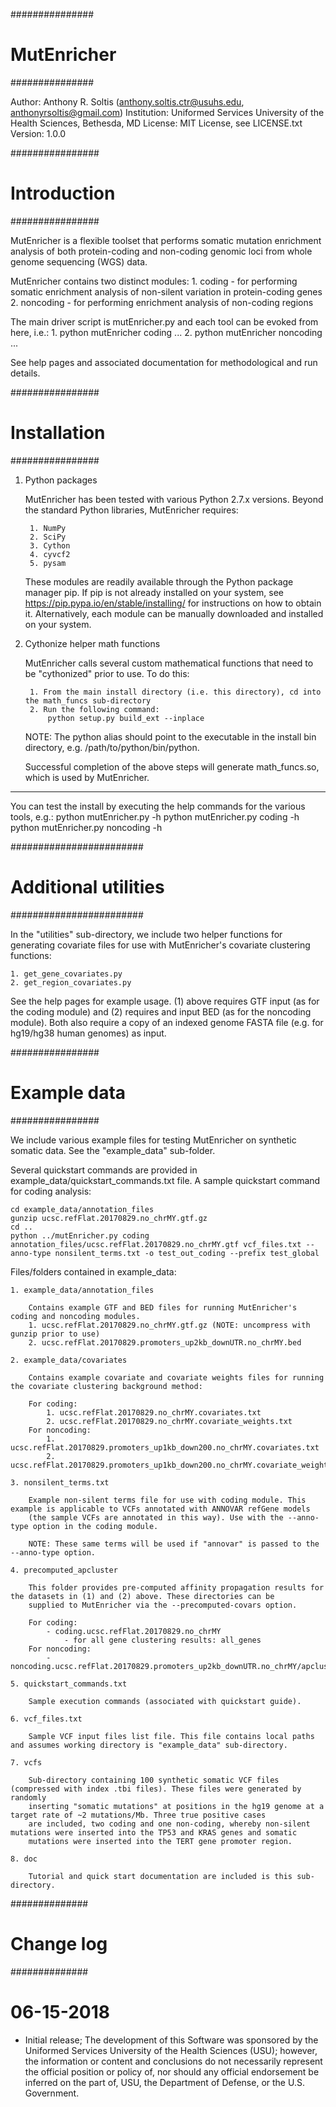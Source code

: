 ###############
# MutEnricher #
###############

Author: Anthony R. Soltis (anthony.soltis.ctr@usuhs.edu, anthonyrsoltis@gmail.com)
Institution: Uniformed Services University of the Health Sciences, Bethesda, MD
License: MIT License, see LICENSE.txt
Version: 1.0.0

################
# Introduction #
################

MutEnricher is a flexible toolset that performs somatic mutation enrichment analysis of both 
protein-coding and non-coding genomic loci from whole genome sequencing (WGS) data. 

MutEnricher contains two distinct modules:
    1. coding - for performing somatic enrichment analysis of non-silent variation in protein-coding genes
    2. noncoding - for performing enrichment analysis of non-coding regions

The main driver script is mutEnricher.py and each tool can be evoked from here, i.e.:
    1. python mutEnricher coding ...
    2. python mutEnricher noncoding ...

See help pages and associated documentation for methodological and run details. 

################
# Installation #
################

1. Python packages

    MutEnricher has been tested with various Python 2.7.x versions. 
    Beyond the standard Python libraries, MutEnricher requires:

        1. NumPy
        2. SciPy
        3. Cython
        4. cyvcf2
        5. pysam

    These modules are readily available through the Python package manager pip. If pip is not already installed on your system, 
    see https://pip.pypa.io/en/stable/installing/ for instructions on how to obtain it. Alternatively, each module can be manually 
    downloaded and installed on your system.

2. Cythonize helper math functions

    MutEnricher calls several custom mathematical functions that need to be "cythonized" prior to use. To do this:

        1. From the main install directory (i.e. this directory), cd into the math_funcs sub-directory
        2. Run the following command: 
            python setup.py build_ext --inplace

    NOTE: The python alias should point to the executable in the install bin directory, e.g. /path/to/python/bin/python. 
    
    Successful completion of the above steps will generate math_funcs.so, which is used by MutEnricher. 

---
You can test the install by executing the help commands for the various tools, e.g.:
    python mutEnricher.py -h
    python mutEnricher.py coding -h
    python mutEnricher.py noncoding -h

########################
# Additional utilities #
########################

In the "utilities" sub-directory, we include two helper functions for generating covariate files for use with MutEnricher's 
covariate clustering functions:

    1. get_gene_covariates.py  
    2. get_region_covariates.py

See the help pages for example usage. (1) above requires GTF input (as for the coding module) and (2) requires and input BED (as for 
the noncoding module). Both also require a copy of an indexed genome FASTA file (e.g. for hg19/hg38 human genomes) as input.

################
# Example data #
################

We include various example files for testing MutEnricher on synthetic somatic data. See the "example_data" sub-folder. 

Several quickstart commands are provided in example_data/quickstart_commands.txt file. A sample quickstart command for coding analysis:

    cd example_data/annotation_files
    gunzip ucsc.refFlat.20170829.no_chrMY.gtf.gz
    cd ..
    python ../mutEnricher.py coding annotation_files/ucsc.refFlat.20170829.no_chrMY.gtf vcf_files.txt --anno-type nonsilent_terms.txt -o test_out_coding --prefix test_global

Files/folders contained in example_data:
    
    1. example_data/annotation_files

        Contains example GTF and BED files for running MutEnricher's coding and noncoding modules. 
        1. ucsc.refFlat.20170829.no_chrMY.gtf.gz (NOTE: uncompress with gunzip prior to use)
        2. ucsc.refFlat.20170829.promoters_up2kb_downUTR.no_chrMY.bed

    2. example_data/covariates

        Contains example covariate and covariate weights files for running the covariate clustering background method:

        For coding:
            1. ucsc.refFlat.20170829.no_chrMY.covariates.txt
            2. ucsc.refFlat.20170829.no_chrMY.covariate_weights.txt
        For noncoding:
            1. ucsc.refFlat.20170829.promoters_up1kb_down200.no_chrMY.covariates.txt
            2. ucsc.refFlat.20170829.promoters_up1kb_down200.no_chrMY.covariate_weights.txt

    3. nonsilent_terms.txt

        Example non-silent terms file for use with coding module. This example is applicable to VCFs annotated with ANNOVAR refGene models
        (the sample VCFs are annotated in this way). Use with the --anno-type option in the coding module.

        NOTE: These same terms will be used if "annovar" is passed to the --anno-type option. 

    4. precomputed_apcluster

        This folder provides pre-computed affinity propagation results for the datasets in (1) and (2) above. These directories can be
        supplied to MutEnricher via the --precomputed-covars option. 

        For coding:
            - coding.ucsc.refFlat.20170829.no_chrMY
                - for all gene clustering results: all_genes
        For noncoding:
            - noncoding.ucsc.refFlat.20170829.promoters_up2kb_downUTR.no_chrMY/apcluster_regions

    5. quickstart_commands.txt
        
        Sample execution commands (associated with quickstart guide).

    6. vcf_files.txt

        Sample VCF input files list file. This file contains local paths and assumes working directory is "example_data" sub-directory.

    7. vcfs

        Sub-directory containing 100 synthetic somatic VCF files (compressed with index .tbi files). These files were generated by randomly
        inserting "somatic mutations" at positions in the hg19 genome at a target rate of ~2 mutations/Mb. Three true positive cases 
        are included, two coding and one non-coding, whereby non-silent mutations were inserted into the TP53 and KRAS genes and somatic
        mutations were inserted into the TERT gene promoter region. 

    8. doc

        Tutorial and quick start documentation are included is this sub-directory. 

##############
# Change log #
##############
# 06-15-2018 
- Initial release; The development of this Software was sponsored by the Uniformed Services University of the Health Sciences (USU); however, the information or content and conclusions do not necessarily represent the official position or policy of, nor should any official endorsement be inferred on the part of, USU, the Department of Defense, or the U.S. Government. 

